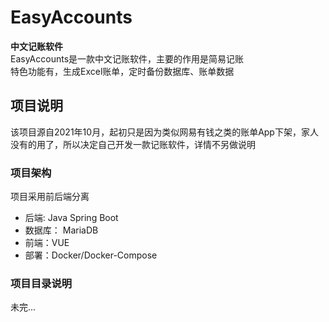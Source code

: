 # EasyAccounts
**中文记账软件**  
EasyAccounts是一款中文记账软件，主要的作用是简易记账  
特色功能有，生成Excel账单，定时备份数据库、账单数据  

## 项目说明  
该项目源自2021年10月，起初只是因为类似网易有钱之类的账单App下架，家人没有的用了，所以决定自己开发一款记账软件，详情不另做说明  
### 项目架构  
项目采用前后端分离  
- 后端: Java Spring Boot
- 数据库： MariaDB
- 前端：VUE
- 部署：Docker/Docker-Compose

### 项目目录说明  
未完...
